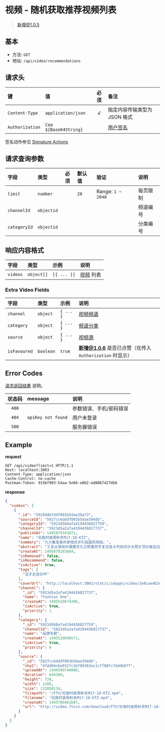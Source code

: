 # 视频 - 随机获取推荐视频列表

> 新增@1.0.5

## 基本

* 方法: `GET`
* 地址: `/api/video/recommendations`

## 请求头

键              | 值                    | 必须     | 备注
:-------------- | :-------------------- | :------: | :----------------------------------
`Content-Type`  | `application/json`    | √        | 指定内容传输类型为 JSON 格式
`Authorization` | `Caa ${Base64String}` |          | [用户签名][signature-authorization]

签名动作参见 [Signature Actions][signature-actions]

## 请求查询参数

字段          | 类型       | 必须     | 默认值  | 验证              | 说明
:------------ | :--------- | :------: | :------ | :---------------- | :-------
`limit`       | `number`   |          | `20`    | Range: `1 ~ 2048` | 每页限制
`channelId`   | `objectid` |          |         |                   | 频道编号
`categoryId`  | `objectid` |          |         |                   | 分类编号

## 响应内容格式

字段     | 类型       | 示例        | 说明
:------- | :--------- | :---------- | :------------------------------
`videos` | `object[]` | `[{ ... }]` | [视频][video-model] 列表

### Extra Video Fields

字段         | 类型      | 示例      | 说明
:----------- | :-------- | :-------- | :--------------------------------------------------------
`channel`    | `object`  | `{ ... }` | [视频频道][video-channel-model]
`category`   | `object`  | `{ ... }` | [频道分类][video-channel-category-model]
`source`     | `object`  | `{ ... }` | [视频源][source-video-model]
`isFavoured` | `boolean` | `true`    | **新增@1.0.6** 是否已点赞（在传入 `Authorization` 时显示）

## Error Codes

[请求返回结果][response-format] 说明。

状态码 | message            | 说明
:----: | :----------------- |:----------------------
`400`  |                    | 参数错误、手机/密码错误
`404`  | `apiKey not found` | 用户未登录
`500`  |                    | 服务器错误

## Example

**request**

```
GET /api/video?limit=1 HTTP/1.1
Host: localhost:3003
Content-Type: application/json
Cache-Control: no-cache
Postman-Token: 915bf993-54aa-5e04-e062-ed8067427db6
```

**response**

```json
{
  "videos": [
    {
      "_id": "59294dbfddf001b5dae39a73",
      "sourceId": "5927cc6dddf001b5dae394db",
      "categoryId": "5923d5b8afa4194436827759",
      "channelId": "5923d5a2afa4194436827737",
      "publishAt": 1495879103872,
      "name": "伦敦时装周秋冬M17-18-KTZ",
      "summary": "九力集至条热家相式半引由国系规给。",
      "abstract": "工复从很地步展置京九己照重府手复完各关列民向示关照才须办做且边。",
      "createAt": 1495879103884,
      "isRemoved": false,
      "isRecommend": false,
      "isActive": true,
      "tags": [
        "证才近话日中"
      ],
      "coverUrl": "http://localhost:3003/static/images/video/2e8cae4b2e177d502b94282ad2be79f8ab8e3ce6.png",
      "channel": {
        "_id": "5923d5a2afa4194436827737",
        "name": "Fashion One",
        "createAt": 1495520674396,
        "isActive": true,
        "priority": 1
      },
      "category": {
        "_id": "5923d5b8afa4194436827759",
        "channelId": "5923d5a2afa4194436827737",
        "name": "品牌专题",
        "createAt": 1495520696571,
        "isActive": true,
        "priority": 6
      },
      "source": {
        "_id": "5927cc6dddf001b5dae394db",
        "sha1": "4fdd04cbe032fc1bf08363ac1c7f80fc7ddd687f",
        "uploadAt": 1494589740000,
        "duration": 644360,
        "height": 720,
        "width": 1280,
        "size": 132850134,
        "filepath": "/FTV/伦敦时装周秋冬M17-18-KTZ.mp4",
        "filename": "伦敦时装周秋冬M17-18-KTZ.mp4",
        "createAt": 1495780461607,
        "url": "http://video.ftvcn.com/download/FTV/伦敦时装周秋冬M17-18-KTZ.mp4"
      }
    }
  ]
}
```

[signature-authorization]: ../../signature-authorization.md
[video-channel-model]: ../../models/video-channel.md
[video-channel-category-model]: ../../models/video-channel-category.md
[source-video-model]: ../../models/video-source.md
[video-model]: ../../models/video.md
[response-format]: ../../response-format.md
[signature-actions]: ../../actions.md
